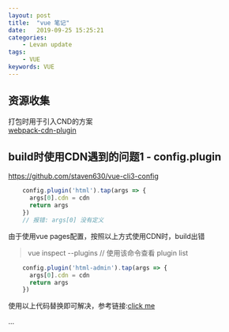 ```yaml
---
layout: post  
title:  "vue 笔记"  
date:   2019-09-25 15:25:21
categories: 
    - Levan update  
tags: 
    - VUE  
keywords: VUE  
---
```


## 资源收集

打包时用于引入CND的方案  
[webpack-cdn-plugin](https://github.com/shirotech/webpack-cdn-plugin)

## build时使用CDN遇到的问题1 - config.plugin

https://github.com/staven630/vue-cli3-config  

```javascript
    config.plugin('html').tap(args => {
      args[0].cdn = cdn
      return args
    })
    // 报错: args[0] 没有定义
```

由于使用vue pages配置，按照以上方式使用CDN时，build出错

> vue inspect --plugins // 使用该命令查看 plugin list

```javascript
    config.plugin('html-admin').tap(args => {
      args[0].cdn = cdn
      return args
    })
```

使用以上代码替换即可解决，参考链接:[click me](https://github.com/vuejs/vue-cli/issues/1729)  

<!--more -->

...

